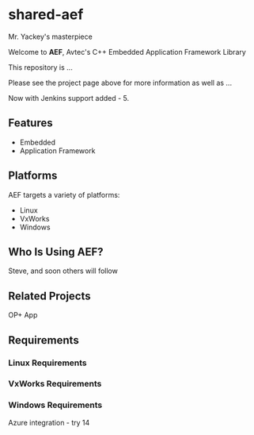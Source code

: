 # shared-aef
Mr. Yackey's masterpiece

Welcome to **AEF**, Avtec's C++ Embedded Application Framework Library

This repository is ...

Please see the project page above for more information as well as ...

Now with Jenkins support added - 5.

## Features ##

  * Embedded
  * Application Framework

## Platforms ##

AEF targets a variety of platforms:

  * Linux
  * VxWorks
  * Windows

## Who Is Using AEF? ##

Steve, and soon others will follow

## Related Projects ##

OP+ App

## Requirements ##

### Linux Requirements ###

### VxWorks Requirements ###

### Windows Requirements ###

Azure integration - try 14
